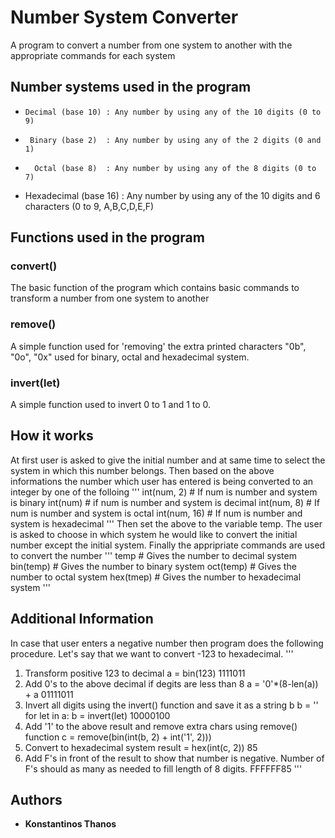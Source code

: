 # Number System Converter
A program to convert a number from one system to another with the appropriate commands for each system

##  Number systems used in the program
*     Decimal (base 10) : Any number by using any of the 10 digits (0 to 9)
*      Binary (base 2)  : Any number by using any of the 2 digits (0 and 1)
*       Octal (base 8)  : Any number by using any of the 8 digits (0 to 7)
* Hexadecimal (base 16) : Any number by using any of the 10 digits and 6 characters (0 to 9, A,B,C,D,E,F)

## Functions used in the program
### convert()
The basic function of the program which contains basic commands to transform a number from one system to another

### remove()
A simple function used for 'removing' the extra printed characters "0b", "0o", "0x" used for binary, octal and hexadecimal system.

### invert(let)
A simple function used to invert 0 to 1 and 1 to 0.

## How it works
At first user is asked to give the initial number and at same time to select the system in which this number belongs.
Then based on the above informations the number which user has entered is being converted to an integer by one of the folloing
'''
int(num, 2)  # If num is number and system is binary
int(num)     # if num is number and system is decimal
int(num, 8)  # If num is number and system is octal
int(num, 16) # If num is number and system is hexadecimal
'''
Then set the above to the variable temp.
The user is asked to choose in which system he would like to convert the initial number except the initial system.
Finally the appripriate commands are used to convert the number
'''
temp      # Gives the number to decimal system
bin(temp) # Gives the number to binary system
oct(temp) # Gives the number to octal system
hex(tmep) # Gives the number to hexadecimal system
'''

## Additional Information
In case that user enters a negative number then program does the following procedure. Let's say that we want to convert -123 to hexadecimal.
'''
1. Transform positive 123 to decimal
a = bin(123)
1111011
2. Add 0's to the above decimal if degits are less than 8
a = '0'*(8-len(a)) + a
01111011
3. Invert all digits using the invert() function and save it as a string b
b = ''
for let in a:
    b = invert(let)
10000100
4. Add '1' to the above result and remove extra chars using remove() function
c = remove(bin(int(b, 2) + int('1', 2)))
5. Convert to hexadecimal system
result = hex(int(c, 2))
85
6. Add F's in front of the result to show that number is negative. Number of F's should as many as needed to fill length of 8 digits.
FFFFFF85
'''

## Authors

* **Konstantinos Thanos**
